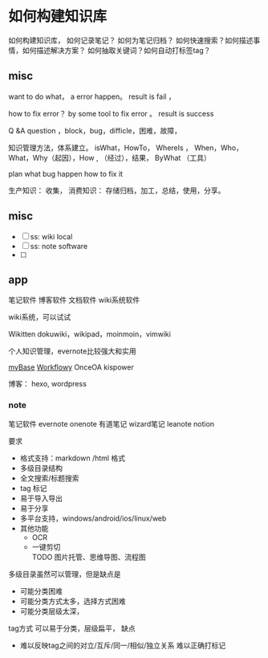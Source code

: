 # 如何构建知识库

如何构建知识库，
如何记录笔记？
如何为笔记归档？
如何快速搜索？如何描述事情，如何描述解决方案？
如何抽取关键词？如何自动打标签tag？


## misc

want to do what， 
a error happen。
result is fail ，

how to fix error？
by some tool to fix error 。
result is success

Q &A 
question ，block，bug，difficle，困难，故障，



知识管理方法，体系建立。
isWhat，HowTo，
WhereIs ， When，Who，What，Why（起因），How , （经过），结果，
ByWhat （工具）

plan
what bug happen
how to fix it


生产知识： 收集，
消费知识： 存储归档，加工，总结，使用，分享。


## misc
- [ ] ss: wiki local 
- [ ] ss: note software 
- [ ] 

## app
笔记软件
博客软件
文档软件
wiki系统软件


wiki系统，可以试试

Wikitten
dokuwiki，wikipad，moinmoin，vimwiki

个人知识管理，evernote比较强大和实用

[myBase](http://www.wjjsoft.com/download.html)
[Workflowy](https://workflowy.com/)
OnceOA 
kispower

博客： hexo, wordpress

### note
笔记软件
evernote
onenote
有道笔记
wizard笔记
leanote
notion

要求
* 格式支持：markdown /html 格式
* 多级目录结构
* 全文搜索/标题搜索
* tag 标记
* 易于导入导出
* 易于分享
* 多平台支持，windows/android/ios/linux/web
* 其他功能
    * OCR
    * 一键剪切    
    TODO
    图片托管、思维导图、流程图
    
多级目录虽然可以管理，但是缺点是
* 可能分类困难
* 可能分类方式太多，选择方式困难
* 可能分类层级太深，

tag方式
可以易于分类，层级扁平，
缺点
* 难以反映tag之间的对立/互斥/同一/相似/独立关系
难以正确打标记